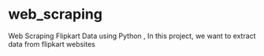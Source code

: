 # web_scraping
Web Scraping Flipkart Data using Python , In this project, we want to extract data from flipkart websites
